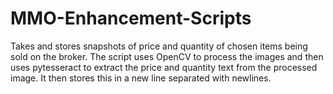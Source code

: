 # MMO-Enhancement-Scripts
Takes and stores snapshots of price and quantity of chosen items being sold on the broker. The script uses OpenCV to process the images and then uses pytesseract to extract the price and quantity text from the processed image. It then stores this in a new line separated with newlines.
